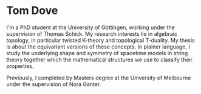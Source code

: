 # Tom Dove

I'm a PhD student at the University of Göttingen, working under the supervision of Thomas Schick. 
My research interests lie in algebraic topology, in particular twisted K-theory and topological T-duality. 
My thesis is about the equivariant versions of these concepts.
In plainer language, I study the underlying shape and symmetry of spacetime models in string theory together which the mathematical structures we use to classify their properties.

Previously, I completed by Masters degree at the University of Melbourne under the supervision of Nora Ganter. 

